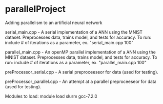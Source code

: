 # parallelProject
Adding parallelism to an artificial neural network

serial_main.cpp - A serial implementation of a ANN using the MNIST dataset. Preprocesses data, trains model, and tests for accuracy. To run: include # of iterations as a parameter, ex. "serial_main.cpp 100"

parallel_main.cpp - An openMP parallel implementation of a ANN using the MNIST dataset. Preprocesses data, trains model, and tests for accuracy. To run: include # of iterations as a parameter, ex. "parallel_main.cpp 100"

preProcessor_serial.cpp - A serial preproceeseor for data (used for testing).

preProcessor_parallel.cpp - An attempt at a parallel preproceeseor for data (used for testing).


Modules to load: module load slurm gcc-7.2.0 

